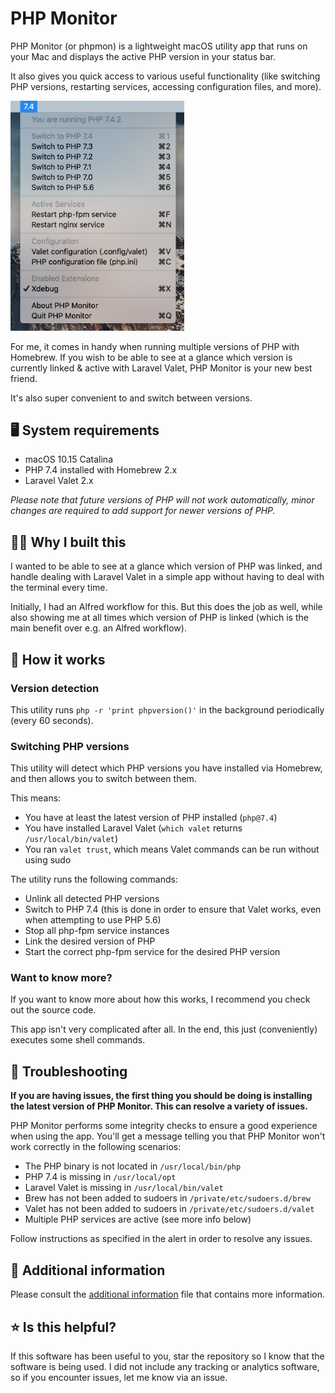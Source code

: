 # PHP Monitor

PHP Monitor (or phpmon) is a lightweight macOS utility app that runs on your Mac and displays the active PHP version in your status bar.

It also gives you quick access to various useful functionality (like switching PHP versions, restarting services, accessing configuration files, and more).

<img src="./docs/screenshot.png" width="278px" alt="phpmon screenshot"/>

For me, it comes in handy when running multiple versions of PHP with Homebrew. If you wish to be able to see at a glance which version is currently linked & active with Laravel Valet, PHP Monitor is your new best friend. 

It's also super convenient to and switch between versions.

## 🖥 System requirements

* macOS 10.15 Catalina
* PHP 7.4 installed with Homebrew 2.x
* Laravel Valet 2.x

_Please note that future versions of PHP will not work automatically, minor changes are required to add support for newer versions of PHP._

## 👨‍💻 Why I built this

I wanted to be able to see at a glance which version of PHP was linked, and handle dealing with Laravel Valet in a simple app without having to deal with the terminal every time. 

Initially, I had an Alfred workflow for this. But this does the job as well, while also showing me at all times which version of PHP is linked (which is the main benefit over e.g. an Alfred workflow).

## 🚜 How it works

### Version detection

This utility runs `php -r 'print phpversion()'` in the background periodically (every 60 seconds).

### Switching PHP versions

This utility will detect which PHP versions you have installed via Homebrew, and then allows you to switch between them.

This means:

- You have at least the latest version of PHP installed (`php@7.4`)
- You have installed Laravel Valet (`which valet` returns `/usr/local/bin/valet`)
- You ran `valet trust`, which means Valet commands can be run without using sudo

The utility runs the following commands:

- Unlink all detected PHP versions
- Switch to PHP 7.4 (this is done in order to ensure that Valet works, even when attempting to use PHP 5.6)
- Stop all php-fpm service instances
- Link the desired version of PHP
- Start the correct php-fpm service for the desired PHP version

### Want to know more?

If you want to know more about how this works, I recommend you check out the source code. 

This app isn't very complicated after all. In the end, this just (conveniently) executes some shell commands.

## 🤬 Troubleshooting

**If you are having issues, the first thing you should be doing is installing the latest version of PHP Monitor. This can resolve a variety of issues.**

PHP Monitor performs some integrity checks to ensure a good experience when using the app. You'll get a message telling you that PHP Monitor won't work correctly in the following scenarios:

- The PHP binary is not located in `/usr/local/bin/php`
- PHP 7.4 is missing in `/usr/local/opt`
- Laravel Valet is missing in `/usr/local/bin/valet`
- Brew has not been added to sudoers in `/private/etc/sudoers.d/brew`
- Valet has not been added to sudoers in `/private/etc/sudoers.d/valet`
- Multiple PHP services are active (see more info below)

Follow instructions as specified in the alert in order to resolve any issues.

## 📝 Additional information

Please consult the [additional information](docs/ADDITIONAL.md) file that contains more information.

## ⭐️ Is this helpful?

If this software has been useful to you, star the repository so I know that the software is being used. I did not include any tracking or analytics software, so if you encounter issues, let me know via an issue.
